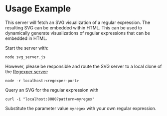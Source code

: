 # Usage Example

This server will fetch an SVG visualization of a regular expression.  The resulting SVG can be embedded within HTML.  This can be used to dynamically generate visualizations of regular expressions that can be embedded in HTML.

Start the server with:

    node svg_server.js

However, please be responsible and route the SVG server to a local clone of the [Regexper server](https://github.com/javallone/regexper):

    node -r localhost:<regexper-port>

Query an SVG for the regular expression with

    curl -i "localhost:8080?pattern=myregex"

Substitute the parameter value `myregex` with your own regular expression.
